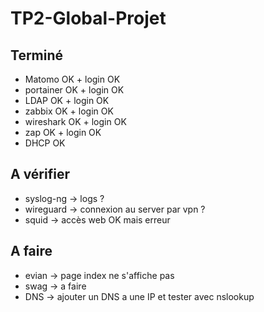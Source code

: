 # TP2-Global-Projet

## Terminé ##
- Matomo    OK + login OK
- portainer OK + login OK
- LDAP      OK + login OK
- zabbix    OK + login OK
- wireshark OK + login OK
- zap       OK + login OK
- DHCP      OK

## A vérifier ##
- syslog-ng -> logs ?
- wireguard -> connexion au server par vpn ?
- squid -> accès web OK mais erreur

## A faire ##
- evian -> page index ne s'affiche pas
- swag -> a faire
- DNS -> ajouter un DNS a une IP et tester avec nslookup
